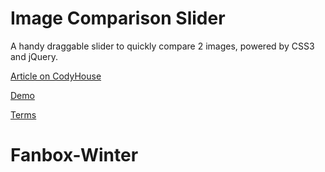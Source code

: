 Image Comparison Slider
=========

A handy draggable slider to quickly compare 2 images, powered by CSS3 and jQuery.

[Article on CodyHouse](http://codyhouse.co/gem/css-jquery-image-comparison-slider/)

[Demo](http://codyhouse.co/demo/image-comparison-slider/index.html)
 
[Terms](http://codyhouse.co/terms/)
# Fanbox-Winter
